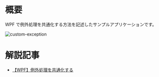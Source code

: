 # 概要

WPF で例外処理を共通化する方法を記述したサンプルアプリケーションです。

![custom-exception](https://github.com/user-attachments/assets/46e555f4-8b32-4e9b-9957-5d406a128737)

# 解説記事

- [【WPF】例外処理を共通化する](https://blog.hn-pgtech.com/2023-04-14/)